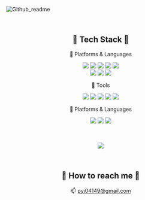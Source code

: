 <!--
**Dorabang/Dorabang** is a ✨ _special_ ✨ repository because its `README.md` (this file) appears on your GitHub profile.

Here are some ideas to get you started:

- 🔭 I’m currently working on ...
- 🌱 I’m currently learning ...
- 👯 I’m looking to collaborate on ...
- 🤔 I’m looking for help with ...
- 💬 Ask me about ...
- 📫 How to reach me: ...
- 😄 Pronouns: ...
- ⚡ Fun fact: ...
-->

![Github_readme](https://user-images.githubusercontent.com/39180932/234162880-19d39a5c-c2a4-49c0-bbcb-87d382c50f79.jpg)

<br>
<div align="center">

## 🖤 Tech Stack 🖤

📌 Platforms & Languages

<img src="https://img.shields.io/badge/React-61DAFB?style=flat&logo=React&logoColor=white"/> <img src="https://img.shields.io/badge/HTML5-E34F26?style=flat&logo=HTML5&logoColor=white" /> <img src="https://img.shields.io/badge/CSS3-1572b6?style=flat&logo=Css3&logoColor=white"/>
<img src="https://img.shields.io/badge/JavaScript-f7df1e?style=flat&logo=Javascript&logoColor=white" /> <img src="https://img.shields.io/badge/Firebase-FFCA28?style=flat&logo=Firebase&logoColor=white"/>
<br><img src="https://img.shields.io/badge/Next.js-000000?style=flat&logo=nextdotjs&logoColor=white"/> <img src="https://img.shields.io/badge/TypeScript-3178C6?style=flat&logo=TypeScript&logoColor=white"/> <img src="https://img.shields.io/badge/TailwindCSS-06B6D4?style=flat&logo=TailwindCSS&logoColor=white"/>

📌 Tools

<img src="https://img.shields.io/badge/VSCode-007ACC?style=flat&logo=visualstudiocode&logoColor=white"/> <img src="https://img.shields.io/badge/Github-181717?style=flat&logo=github&logoColor=white"/> <img src="https://img.shields.io/badge/Figma-F24E1E?style=flat&logo=Figma&logoColor=white"/> <img src="https://img.shields.io/badge/Slack-4A154B?style=flat&logo=Slack&logoColor=white"/> <img src="https://img.shields.io/badge/Notion-000000?style=flat&logo=notion&logoColor=white"/>

📌 Platforms & Languages

<img src="https://img.shields.io/badge/Docker-2496ED?style=flat&logo=Docker&logoColor=white"/> <img src="https://img.shields.io/badge/Redux-764ABC?style=flat&logo=Redux&logoColor=white"/> <img src="https://img.shields.io/badge/Recoil-3578E5?style=flat&logo=Recoil&logoColor=white"/>



<br><br><img src="https://github-readme-stats.vercel.app/api/top-langs/?username=dorabang&layout=compact">

<br>

  ## 🖤 How to reach me 🖤
📫 pyj04149@gmail.com
</div>
